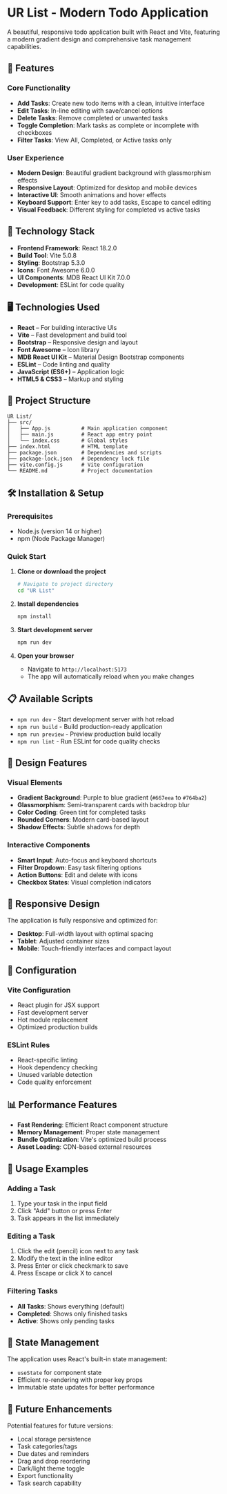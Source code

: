 # UR List - Modern Todo Application

A beautiful, responsive todo application built with React and Vite, featuring a modern gradient design and comprehensive task management capabilities.

## 🌟 Features

### Core Functionality
- **Add Tasks**: Create new todo items with a clean, intuitive interface
- **Edit Tasks**: In-line editing with save/cancel options
- **Delete Tasks**: Remove completed or unwanted tasks
- **Toggle Completion**: Mark tasks as complete or incomplete with checkboxes
- **Filter Tasks**: View All, Completed, or Active tasks only

### User Experience
- **Modern Design**: Beautiful gradient background with glassmorphism effects
- **Responsive Layout**: Optimized for desktop and mobile devices
- **Interactive UI**: Smooth animations and hover effects
- **Keyboard Support**: Enter key to add tasks, Escape to cancel editing
- **Visual Feedback**: Different styling for completed vs active tasks

## 🚀 Technology Stack

- **Frontend Framework**: React 18.2.0
- **Build Tool**: Vite 5.0.8
- **Styling**: Bootstrap 5.3.0
- **Icons**: Font Awesome 6.0.0
- **UI Components**: MDB React UI Kit 7.0.0
- **Development**: ESLint for code quality

## 🖥️ Technologies Used

- **React** – For building interactive UIs
- **Vite** – Fast development and build tool
- **Bootstrap** – Responsive design and layout
- **Font Awesome** – Icon library
- **MDB React UI Kit** – Material Design Bootstrap components
- **ESLint** – Code linting and quality
- **JavaScript (ES6+)** – Application logic
- **HTML5 & CSS3** – Markup and styling

## 📁 Project Structure

```
UR List/
├── src/
│   ├── App.js          # Main application component
│   ├── main.js         # React app entry point
│   └── index.css       # Global styles
├── index.html          # HTML template
├── package.json        # Dependencies and scripts
├── package-lock.json   # Dependency lock file
├── vite.config.js      # Vite configuration
└── README.md           # Project documentation
```

## 🛠️ Installation & Setup

### Prerequisites
- Node.js (version 14 or higher)
- npm (Node Package Manager)

### Quick Start

1. **Clone or download the project**
   ```bash
   # Navigate to project directory
   cd "UR List"
   ```

2. **Install dependencies**
   ```bash
   npm install
   ```

3. **Start development server**
   ```bash
   npm run dev
   ```

4. **Open your browser**
   - Navigate to `http://localhost:5173`
   - The app will automatically reload when you make changes

## 📋 Available Scripts

- `npm run dev` - Start development server with hot reload
- `npm run build` - Build production-ready application
- `npm run preview` - Preview production build locally
- `npm run lint` - Run ESLint for code quality checks

## 🎨 Design Features

### Visual Elements
- **Gradient Background**: Purple to blue gradient (`#667eea` to `#764ba2`)
- **Glassmorphism**: Semi-transparent cards with backdrop blur
- **Color Coding**: Green tint for completed tasks
- **Rounded Corners**: Modern card-based layout
- **Shadow Effects**: Subtle shadows for depth

### Interactive Components
- **Smart Input**: Auto-focus and keyboard shortcuts
- **Filter Dropdown**: Easy task filtering options
- **Action Buttons**: Edit and delete with icons
- **Checkbox States**: Visual completion indicators

## 📱 Responsive Design

The application is fully responsive and optimized for:
- **Desktop**: Full-width layout with optimal spacing
- **Tablet**: Adjusted container sizes
- **Mobile**: Touch-friendly interfaces and compact layout

## 🔧 Configuration

### Vite Configuration
- React plugin for JSX support
- Fast development server
- Hot module replacement
- Optimized production builds

### ESLint Rules
- React-specific linting
- Hook dependency checking
- Unused variable detection
- Code quality enforcement

## 📊 Performance Features

- **Fast Rendering**: Efficient React component structure
- **Memory Management**: Proper state management
- **Bundle Optimization**: Vite's optimized build process
- **Asset Loading**: CDN-based external resources

## 🎯 Usage Examples

### Adding a Task
1. Type your task in the input field
2. Click "Add" button or press Enter
3. Task appears in the list immediately

### Editing a Task
1. Click the edit (pencil) icon next to any task
2. Modify the text in the inline editor
3. Press Enter or click checkmark to save
4. Press Escape or click X to cancel

### Filtering Tasks
- **All Tasks**: Shows everything (default)
- **Completed**: Shows only finished tasks
- **Active**: Shows only pending tasks

## 🔄 State Management

The application uses React's built-in state management:
- `useState` for component state
- Efficient re-rendering with proper key props
- Immutable state updates for better performance

## 🚀 Future Enhancements

Potential features for future versions:
- Local storage persistence
- Task categories/tags
- Due dates and reminders
- Drag and drop reordering
- Dark/light theme toggle
- Export functionality
- Task search capability


